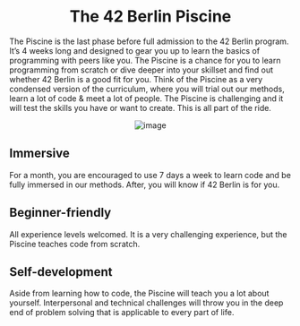 <h1 align="center">The 42 Berlin Piscine</h1>

The Piscine is the last phase before full admission to the 42 Berlin program. It’s 4 weeks long and designed to gear you up to learn the basics of programming with peers like you. The Piscine is a chance for you to learn programming from scratch or dive deeper into your skillset and find out whether 42 Berlin is a good fit for you. Think of the Piscine as a very condensed version of the curriculum, where you will trial out our methods, learn a lot of code & meet a lot of people. The Piscine is challenging and it will test the skills you have or want to create. This is all part of the ride. 

<p align="center">
<img src="https://github.com/user-attachments/assets/4245b4f5-e9b0-4b12-a207-589005dc9d14" alt="image">
</p>

<h2>Immersive</h2>
For a month, you are encouraged to use 7 days a week to learn code and be fully immersed in our methods. After, you will know if 42 Berlin is for you.

<h2>Beginner-friendly</h2>
All experience levels welcomed. It is a very challenging experience, but the Piscine teaches code from scratch.

<h2>Self-development </h2>
Aside from learning how to code, the Piscine will teach you a lot about yourself. Interpersonal and technical challenges will throw you in the deep end of problem solving that is applicable to every part of life.

